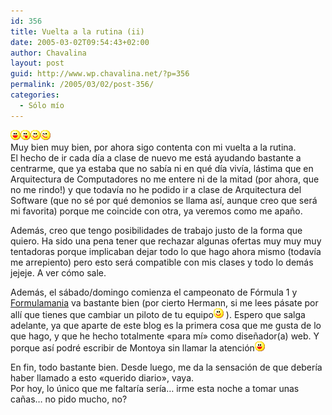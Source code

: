 ```yaml
---
id: 356
title: Vuelta a la rutina (ii)
date: 2005-03-02T09:54:43+02:00
author: Chavalina
layout: post
guid: http://www.wp.chavalina.net/?p=356
permalink: /2005/03/02/post-356/
categories:
  - Sólo mío
---
```

![emo](/imagenes/emoticonos/risa.gif)![emo](/imagenes/emoticonos/lengua.gif)![emo](/imagenes/emoticonos/sonrisa.gif)![emo](/imagenes/emoticonos/guino.gif)  
Muy bien muy bien, por ahora sigo contenta con mi vuelta a la rutina.  
El hecho de ir cada d&iacute;a a clase de nuevo me est&aacute; ayudando bastante a centrarme, que ya estaba que no sab&iacute;a ni en qu&eacute; d&iacute;a viv&iacute;a, l&aacute;stima que en Arquitectura de Computadores no me entere ni de la mitad (por ahora, que no me rindo!) y que todav&iacute;a no he podido ir a clase de Arquitectura del Software (que no s&eacute; por qu&eacute; demonios se llama as&iacute;, aunque creo que ser&aacute; mi favorita) porque me coincide con otra, ya veremos como me apa&ntilde;o.

Adem&aacute;s, creo que tengo posibilidades de trabajo justo de la forma que quiero. Ha sido una pena tener que rechazar algunas ofertas muy muy muy tentadoras porque implicaban dejar todo lo que hago ahora mismo (todav&iacute;a me arrepiento) pero esto ser&aacute; compatible con mis clases y todo lo dem&aacute;s jejeje. A ver c&oacute;mo sale.

Adem&aacute;s, el s&aacute;bado/domingo comienza el campeonato de F&oacute;rmula 1 y <a href="http://www.formulamania.com" target="_blank">Formulamania</a> va bastante bien (por cierto Hermann, si me lees p&aacute;sate por all&iacute; que tienes que cambiar un piloto de tu equipo![emo](/imagenes/emoticonos/sonrisa.gif) ). Espero que salga adelante, ya que aparte de este blog es la primera cosa que me gusta de lo que hago, y que he hecho totalmente «para m&iacute;» como dise&ntilde;ador(a) web. Y porque as&iacute; podr&eacute; escribir de Montoya sin llamar la atenci&oacute;n![emo](/imagenes/emoticonos/risa.gif) 

En fin, todo bastante bien. Desde luego, me da la sensaci&oacute;n de que deber&iacute;a haber llamado a esto «querido diario», vaya.  
Por hoy, lo &uacute;nico que me faltar&iacute;a ser&iacute;a&#8230; irme esta noche a tomar unas ca&ntilde;as&#8230; no pido mucho, no?